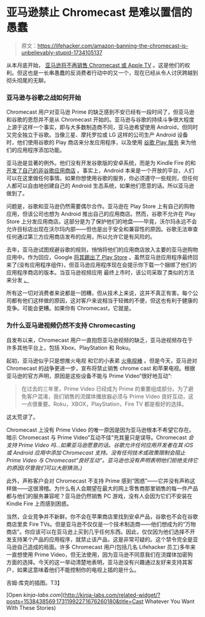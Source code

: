 # 亚马逊禁止 Chromecast 是难以置信的愚蠢

> 原文：<https://lifehacker.com/amazon-banning-the-chromecast-is-unbelievably-stupid-1734105137>

从本月底开始， [亚马逊将不再销售 Chromecast 或 Apple TV](http://gizmodo.com/amazon-just-banned-the-sale-of-google-chromecast-and-ap-1734050473) 。这是他们的权利。但这也是一长串愚蠢的反消费者行动中的又一个，现在已经从令人讨厌跨越到彻头彻尾的无聊。



### **亚马逊与谷歌之战如何开始**

Chromecast 用户对亚马逊 Prime 的缺乏感到不安已经有一段时间了，但亚马逊和谷歌的恩怨并不是从 Chromecast 开始的。亚马逊与谷歌的持续斗争很大程度上源于这样一个事实，即与大多数制造商不同，亚马逊希望使用 Android，但同时又完全独立于谷歌。当像三星、摩托罗拉或 LG 这样的公司生产 Android 设备时，他们使用谷歌的 Play 商店来分发应用程序，以及使用 [谷歌 Play 服务](http://lifehacker.com/why-google-play-services-are-now-more-important-than-an-975970197) 来为他们的应用程序添加功能。

亚马逊是显著的例外。他们没有开发谷歌版的安卓系统，而是为 Kindle Fire 的和 [开发了自己的非谷歌应用商店](http://lifehacker.com/amazon-appstore-lets-you-test-drive-apps-before-buying-5912313) 。事实上，Android 本来是一个开放的平台，人们可以在这里做任何事情。如果你想使用谷歌的服务，你必须遵守一些规则，但任何人都可以自由地创建自己的 Android 生态系统，如果他们愿意的话。所以亚马逊做到了。

问题是，谷歌和亚马逊仍然需要偶尔合作。亚马逊在 Play Store 上有自己的购物应用，但该公司也想为 Android 推出自己的应用商店。然而，谷歌不允许在 Play Store 上分发应用商店。这部分是为了保护他们的地盘——毕竟，沃尔玛永远不会允许目标店出现在沃尔玛内部——但也是出于安全和兼容性的原因。谷歌无法审查任何通过第三方应用商店发布的应用，所以允许它是有风险的。

去年，亚马逊试图规避谷歌的规则，悄悄将他们的应用商店放入主要的亚马逊购物应用中。作为回应，Google [将其踢出了 Play Store](http://www.androidpolice.com/2014/12/11/google-may-have-forced-amazon-to-remove-its-main-shopping-app-from-the-play-store-because-of-its-appstore-integration/) 。虽然亚马逊应用程序最终回来了(没有应用程序组件)，但亚马逊应用程序现在会提示你下载一个捆绑了他们的应用程序商店的版本。当亚马逊视频应用 最终上市时，该公司采取了类似的方法来分发 [。](http://lifehacker.com/amazon-prime-instant-video-finally-comes-to-android-in-1632370052)

所有这一切对消费者来说都是一团糟，但从技术上来说，这并不真正有害。每个公司都有他们这样做的原因，这对客户来说相当于轻微的不便，但这也有利于健康的竞争。可能会更糟。如果你有 Chromecast，它就是。

### **为什么亚马逊视频仍然不支持 Chromecasting**

自发布以来，Chromecast 用户一直抱怨亚马逊视频的缺乏，亚马逊视频存在于许多其他平台上，包括 Xbox、PlayStation 和 Roku。

起初，亚马逊似乎只是想推火电视 和它的小表弟 [火电视棒](http://www.amazon.com/Amazon-W87CUN-Fire-TV-Stick/dp/B00GDQ0RMG?asc_campaign=InlineText&asc_refurl=https://lifehacker.com/amazon-banning-the-chromecast-is-unbelievably-stupid-1734105137&asc_source=&tag=kinjalifehackerlink-20) 。但是今天，亚马逊对 Chromecast 的战争更进一步，宣布将禁止销售 chrome cast 和苹果电视。根据亚马逊的官方声明，原因是这些设备不能与 Prime Video“很好地互动”:

> 在过去的三年里，Prime Video 已经成为 Prime 的重要组成部分。为了避免客户混淆，我们销售的流媒体播放器必须与 Prime Video 良好互动，这一点很重要。Roku，XBOX，PlayStation，Fire TV 都是极好的选择。

这太荒谬了。

Chromecast 上没有 Prime Video 的唯一原因是因为亚马逊根本不希望它存在。暗示 Chromecast 与 Prime Video“互动不佳”充其量只是误导。Chromecast *会支持 Prime Video 吗...如果亚马逊愿意的话。谷歌允许任何应用开发者在其 iOS 或 Android 应用中添加 Chromecast 支持。没有任何技术或政策限制会阻止 Prime Video 与 Chromecast“良好互动”。亚马逊也没有声明表明他们拒绝支持它的原因(尽管我们可以大胆猜测。)*

此外，声称客户会对 Chromecast 不支持 Prime 感到“困惑”——它并没有声称这样做——这很滑稽。为什么有人会期望在最大的网上零售商那里销售的每一件产品都与他们的服务兼容呢？亚马逊仍然销售 PC 游戏，没有人会因为它们不安装在 Kindle Fire 上而感到困惑。

当然，企业竞争并不新鲜。你不会在苹果商店里找到安卓产品，谷歌也不会在谷歌商店里卖 Fire TVs。但是亚马逊不仅仅是一个技术制造商——他们想成为的“万物商店”。你应该可以在亚马逊上买到几乎任何东西。因此，仅仅因为他们选择不开发支持某个产品的应用程序，就禁止该产品，这是非常可疑的。这个禁令完全是亚马逊自己造成的局面。许多 Chromecast 用户(包括几名 Lifehacker 员工)多年来一直想使用 Prime Video，但无法使用，因为亚马逊不同意我们在流媒体加密狗方面的选择。今天的这一举动清楚地表明，亚马逊没有兴趣通过友好来支持其客户，如果这意味着他们不能控制你的电视上插的是什么。

吉姆·库克的插图。T3】

[Open *kinja-labs.com*](http://kinja-labs.com/related-widget/?posts=1538438569,1731199227,1676260180&title=Cast Whatever You Want With These Stories)